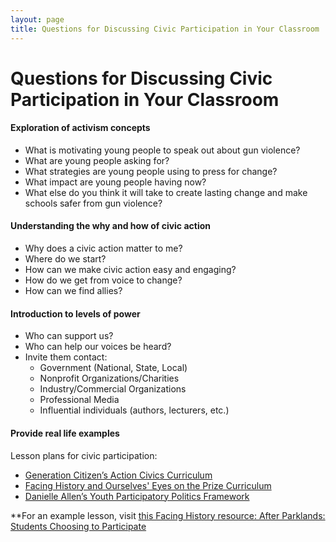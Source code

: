 ```yaml
---
layout: page
title: Questions for Discussing Civic Participation in Your Classroom
---
```


Questions for Discussing Civic Participation in Your Classroom
===================================================

#### Exploration of activism concepts
- What is motivating young people to speak out about gun violence? 
- What are young people asking for? 
- What strategies are young people using to press for change? 
- What impact are young people having now? 
- What else do you think it will take to create lasting change and make schools safer from gun violence?

#### Understanding the why and how of civic action
- Why does a civic action matter to me? 
- Where do we start? 
- How can we make civic action easy and engaging?
- How do we get from voice to change?
- How can we find allies?

#### Introduction to levels of power
- Who can support us? 
- Who can help our voices be heard?
- Invite them contact: 
  - Government (National, State, Local)
  - Nonprofit Organizations/Charities
  - Industry/Commercial Organizations
  - Professional Media
  - Influential individuals (authors, lecturers, etc.)

#### Provide real life examples
Lesson plans for civic participation:
- [Generation Citizen’s Action Civics Curriculum](http://generationcitizenma.weebly.com/curriculum.html)
- [Facing History and Ourselves' Eyes on the Prize Curriculum](https://www.facinghistory.org/resource-library/eyes-prize-americas-civil-rights-movement)
- [Danielle Allen’s Youth Participatory Politics Framework](https://yppactionframe.fas.harvard.edu/)

**For an example lesson, visit [this Facing History resource: After Parklands: Students Choosing to Participate](https://www.facinghistory.org/resource-library/after-parkland-students-choose-participate)

